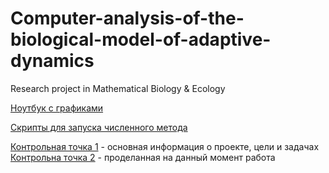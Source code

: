 # Computer-analysis-of-the-biological-model-of-adaptive-dynamics
Research project in Mathematical Biology &amp; Ecology

[Ноутбук с графиками](https://github.com/netwasted/Computer-analysis-of-the-biological-model-of-adaptive-dynamics/blob/main/Plots.ipynb)

[Скрипты для запуска численного метода](https://github.com/netwasted/Computer-analysis-of-the-biological-model-of-adaptive-dynamics/tree/main/scripts)

[Контрольная точка 1](https://github.com/netwasted/Computer-analysis-of-the-biological-model-of-adaptive-dynamics/blob/main/KT1.pdf) - основная информация о проекте, цели и задачах
[Контрольна точка 2](https://github.com/netwasted/Computer-analysis-of-the-biological-model-of-adaptive-dynamics/blob/main/kt2.pdf) - проделанная на данный момент работа
